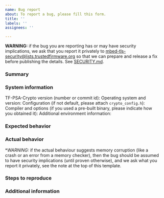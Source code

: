 ```yaml
---
name: Bug report
about: To report a bug, please fill this form.
title: ''
labels: ''
assignees: ''

---
```


**WARNING:** if the bug you are reporting has or may have security implications,
we ask that you report it privately to
<mbed-tls-security@lists.trustedfirmware.org>
so that we can prepare and release a fix before publishing the details.
See [SECURITY.md](https://github.com/Mbed-TLS/mbedtls/blob/development/SECURITY.md).

### Summary



### System information

TF-PSA-Crypto version (number or commit id): 
Operating system and version: 
Configuration (if not default, please attach `crypto_config.h`): 
Compiler and options (if you used a pre-built binary, please indicate how you obtained it): 
Additional environment information: 

### Expected behavior



### Actual behavior

**WARNING:* if the actual behaviour suggests memory corruption (like a crash or an error
from a memory checker), then the bug should be assumed to have security
implications (until proven otherwise), and we ask what you report it privately,
see the note at the top of this template.


### Steps to reproduce



### Additional information

